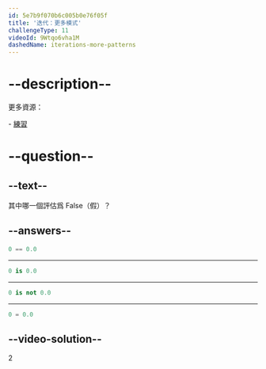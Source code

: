 ```yaml
---
id: 5e7b9f070b6c005b0e76f05f
title: '迭代：更多模式'
challengeType: 11
videoId: 9Wtqo6vha1M
dashedName: iterations-more-patterns
---
```


# --description--

更多資源：

\- [練習](https://www.youtube.com/watch?v=kjxXZQw0uPg)

# --question--

## --text--

其中哪一個評估爲 False（假）？

## --answers--

```python
0 == 0.0
```

---

```python
0 is 0.0
```

---

```python
0 is not 0.0
```

---

```python
0 = 0.0
```

## --video-solution--

2

